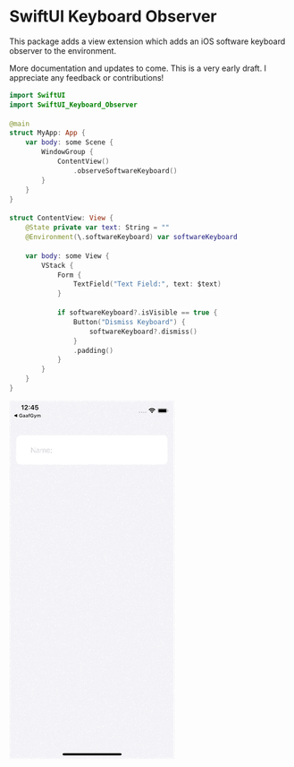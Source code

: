 # SwiftUI Keyboard Observer

This package adds a view extension which adds an iOS software keyboard observer to the environment.

More documentation and updates to come. This is a very early draft. I appreciate any feedback or contributions!

```swift
import SwiftUI
import SwiftUI_Keyboard_Observer

@main
struct MyApp: App {
    var body: some Scene {
        WindowGroup {
            ContentView()
                .observeSoftwareKeyboard()
        }
    }
}

struct ContentView: View {
    @State private var text: String = ""
    @Environment(\.softwareKeyboard) var softwareKeyboard
    
    var body: some View {
        VStack {
            Form {
                TextField("Text Field:", text: $text)
            }
            
            if softwareKeyboard?.isVisible == true {
                Button("Dismiss Keyboard") {
                    softwareKeyboard?.dismiss()
                }
                .padding()
            }
        }
    }
}
```

![](sample.gif)
